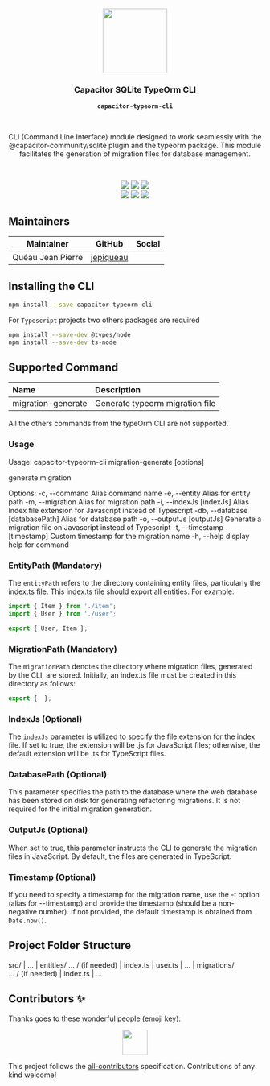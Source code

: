 <p align="center"><br><img src="https://user-images.githubusercontent.com/236501/85893648-1c92e880-b7a8-11ea-926d-95355b8175c7.png" width="128" height="128" /></p>
<h3 align="center">Capacitor SQLite TypeOrm CLI</h3>
<p align="center"><strong><code>capacitor-typeorm-cli</code></strong></p>
<br>

<p align="center">
CLI (Command Line Interface) module designed to work seamlessly with the @capacitor-community/sqlite plugin and the typeorm package. This module facilitates the generation of migration files for database management.</p>
<br>
<p align="center">
  <img src="https://img.shields.io/maintenance/yes/2024?style=flat-square" />
  <a href="https://github.com/capacitor-typeorm-cli/actions?query=workflow%3A%22CI%22"><img src="https://img.shields.io/github/workflow/status/capacitor-typeorm-cli/CI?style=flat-square" /></a>
  <a href="https://www.npmjs.com/package/capacitor-typeorm-cli"><img src="https://img.shields.io/npm/l/capacitor-typeorm-cli?style=flat-square" /></a>
<br>
  <a href="https://www.npmjs.com/package/capacitor-typeorm-cli"><img src="https://img.shields.io/npm/dw/capacitor-typeorm-cli?style=flat-square" /></a>
  <a href="https://www.npmjs.com/package/capacitor-typeorm-cli"><img src="https://img.shields.io/npm/v/capacitor-typeorm-cli?style=flat-square" /></a>
<!-- ALL-CONTRIBUTORS-BADGE:START - Do not remove or modify this section -->
<a href="#contributors-"><img src="https://img.shields.io/badge/all%20contributors-1-orange?style=flat-square" /></a>
<!-- ALL-CONTRIBUTORS-BADGE:END -->
</p>


## Maintainers

| Maintainer        | GitHub                                    | Social |
| ----------------- | ----------------------------------------- | ------ |
| Quéau Jean Pierre | [jepiqueau](https://github.com/jepiqueau) |        |


## Installing the CLI

```bash
npm install --save capacitor-typeorm-cli
```

For `Typescript` projects two others packages are required

```bash
npm install --save-dev @types/node 
npm install --save-dev ts-node
```

## Supported Command

| Name                 | Description
| :------------------- | :------------------------------ |
| migration-generate   | Generate typeorm migration file |


All the others commands from the typeOrm CLI are not supported.

### Usage 

Usage: capacitor-typeorm-cli migration-generate [options]

generate migration

Options:
  -c, --command <commandName>      Alias command name
  -e, --entity <entityPath>        Alias for entity path
  -m, --migration <migrationPath>  Alias for migration path
  -i, --indexJs [indexJs]          Alias Index file extension for Javascript instead of Typescript 
  -db, --database [databasePath]   Alias for database path
  -o, --outputJs [outputJs]        Generate a migration file on Javascript instead of Typescript
  -t, --timestamp [timestamp]      Custom timestamp for the migration name
  -h, --help                       display help for command

### EntityPath (Mandatory)

The `entityPath` refers to the directory containing entity files, particularly the index.ts file. This index.ts file should export all entities. For example:

```ts
import { Item } from './item';
import { User } from './user';

export { User, Item };

```

### MigrationPath (Mandatory)

The `migrationPath` denotes the directory where migration files, generated by the CLI, are stored. Initially, an index.ts file must be created in this directory as follows:

```ts
export {  };
```

### IndexJs (Optional)

The `indexJs` parameter is utilized to specify the file extension for the index file. If set to true, the extension will be .js for JavaScript files; otherwise, the default extension will be .ts for TypeScript files.


### DatabasePath (Optional)

This parameter specifies the path to the database where the web database has been stored on disk for generating refactoring migrations. It is not required for the initial migration generation.

### OutputJs (Optional)

When set to true, this parameter instructs the CLI to generate the migration files in JavaScript. By default, the files are generated in TypeScript.

### Timestamp (Optional)

If you need to specify a timestamp for the migration name, use the -t option (alias for --timestamp) and provide the timestamp (should be a non-negative number). If not provided, the default timestamp is obtained from ```Date.now()```.



## Project Folder Structure

src/
  | ...
  | entities/
            ... /               (if needed)
                | index.ts
                | user.ts
                | ...
  | migrations/         
            ... /               (if needed)
                | index.ts
  | ...        



## Contributors ✨

Thanks goes to these wonderful people ([emoji key](https://allcontributors.org/docs/en/emoji-key)):

<!-- ALL-CONTRIBUTORS-LIST:START - Do not remove or modify this section -->
<!-- prettier-ignore-start -->
<!-- markdownlint-disable -->
<p align="center">
  <a href="https://github.com/jepiqueau" title="jepiqueau"><img src="https://github.com/jepiqueau.png?size=100" width="50" height="50"/></a>
</p>


<!-- markdownlint-enable -->
<!-- prettier-ignore-end -->

<!-- ALL-CONTRIBUTORS-LIST:END -->

This project follows the [all-contributors](https://github.com/all-contributors/all-contributors) specification. Contributions of any kind welcome!
